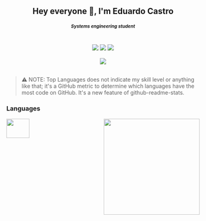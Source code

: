 <h2 align="center">Hey everyone 👋, I'm Eduardo Castro</h2>
<h5 align="center"><small>Systems engineering student</small></h5>

<br>
<div align="center">
<a href="https://www.instagram.com/eduardoc.26/"><img src="https://img.shields.io/badge/Instagram-be2edd?style=for-the-badge&logo=instagram&logoColor=white"/></a>
<a href="#"><img src="https://img.shields.io/badge/Gmail-D14836?style=for-the-badge&logo=gmail&logoColor=white"/></a>
<a href="www.linkedin.com/in/eduardo-castro-82777823b"><img src="https://img.shields.io/badge/LinkedIn-0077B5?style=for-the-badge&logo=linkedin&logoColor=white"/></a>
</div>
<br>

<!-- Github Stats-->
<div align="center">
  <img align="center" src="https://github-readme-stats.vercel.app/api/top-langs/?username=eduarita&layout=compact&custom_title=🔥%20Most%20Used%20Languages%20🔥&theme=dark&langs_count=8&border_color=651ba1&bg_color=130f40"/>
</div>

<br>

> ⚠️ NOTE: Top Languages does not indicate my skill level or anything like that; it's a GitHub metric to determine which languages have the most code on GitHub. It's a new feature of github-readme-stats. 

<div style="display: inline_block">
<h3>Languages</h3>
<!--
<img align="center" width="60" height="50" src="https://cdn.jsdelivr.net/gh/devicons/devicon/icons/html5/html5-original.svg" />
<img align="center" width="60" height="50" src="https://cdn.jsdelivr.net/gh/devicons/devicon/icons/css3/css3-original.svg" />
<img align="center" width="60" height="50" src="https://cdn.jsdelivr.net/gh/devicons/devicon/icons/javascript/javascript-original.svg" />
-->
<img align="center" width="60" height="50" src="https://cdn.jsdelivr.net/gh/devicons/devicon/icons/java/java-original.svg">
                   
<img align="right" width=250 src="https://media.giphy.com/media/YWUpVw86AtIbe/giphy.gif"/>
</div>

<!--
<h3>I'm very passionate about video games, so you can find me here:</h3?
<a href=" " target="blank"><img align="center" height="30" src="https://static.wikia.nocookie.net/leagueoflegendsoficial/images/8/8c/LOL_Logo.png/revision/latest?cb=20180119195439&path-prefix=es"/></a>
-->

<!--
https://media.giphy.com/media/sCPGYa9EAeTFC/giphy.gif
-->

<!--
**eduarita/eduarita** is a ✨ _special_ ✨ repository because its `README.md` (this file) appears on your GitHub profile.

Here are some ideas to get you started:

- 🔭 I’m currently working on ...
- 🌱 I’m currently learning: React
- 👯 I’m looking to collaborate on ...
- 🤔 I’m looking for help with ...
- 💬 Ask me about ...
- 📫 How to reach me: educastro2610@gmail.com
- 😄 Pronouns: ...
- ⚡ Fun fact: ...
-->

<!-- Badges 

https://dev.to/envoy_/150-badges-for-github-pnk#blog
-->
